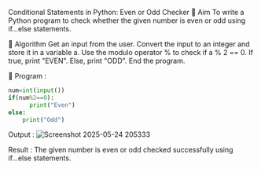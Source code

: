Conditional Statements in Python: Even or Odd Checker
🎯 Aim
To write a Python program to check whether the given number is even or odd using if...else statements.

🧠 Algorithm
Get an input from the user.
Convert the input to an integer and store it in a variable a.
Use the modulo operator % to check if a % 2 == 0.
If true, print "EVEN".
Else, print "ODD".
End the program.

🧾 Program :
```python
num=int(input())
if(num%2==0):
      print("Even")
else:
    print("Odd")
```

Output :
![Screenshot 2025-05-24 205333](https://github.com/user-attachments/assets/483daa2e-c078-4e00-b5b8-0ce09f4e5873)

Result :
 The given number is even or odd checked successfully  using if...else statements.

